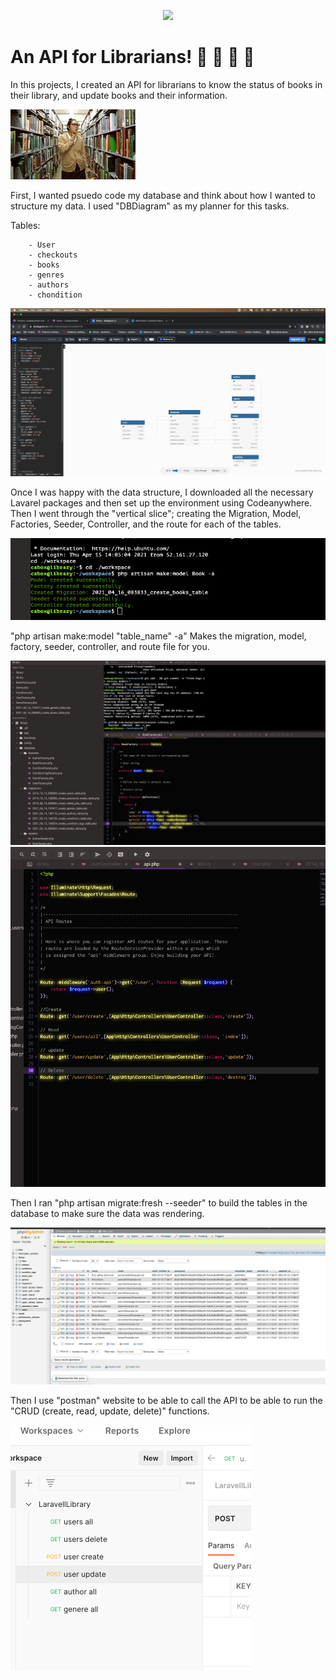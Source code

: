 <p align="center"><a href="https://laravel.com" target="_blank"><img src="https://raw.githubusercontent.com/laravel/art/master/logo-lockup/5%20SVG/2%20CMYK/1%20Full%20Color/laravel-logolockup-cmyk-red.svg" width="400"></a></p>
</p>

# An API for Librarians! 📕 📗 📘 📙

In this projects, I created an API for librarians to know the status of books in their library, and update books and their information.



![](./libraryImg/libraian.webp)

First, I wanted psuedo code my database and think about how I wanted to structure my data. I used "DBDiagram" as my planner for this tasks. 

Tables: 

        - User
        - checkouts
        - books
        - genres
        - authors
        - chondition


![](./libraryImg/dbdiagram.png)


Once I was happy with the data structure, I downloaded all the necessary Lavarel packages and then set up the environment using Codeanywhere. Then I went through the "vertical slice"; creating the Migration, Model, Factories, Seeder, Controller, and the route for each of the tables. 

![](./libraryImg/makingModel.png)

"php artisan make:model "table_name" -a"  Makes the migration, model, factory, seeder, controller, and route file for you. 

![](./libraryImg/factory.png) 
![](./libraryImg/routes.png)




Then I ran "php artisan migrate:fresh --seeder" to build the tables in the database to make sure the data was rendering.

![](./libraryImg/db.png)

Then I use "postman" website to be able to call the API to be able to run the "CRUD (create, read, update, delete)" functions. 


![](./libraryImg/calls.png)








